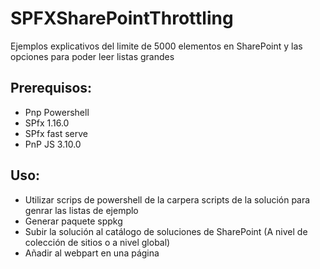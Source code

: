 # SPFXSharePointThrottling

Ejemplos explicativos del limite de 5000 elementos en SharePoint y las opciones para poder leer listas grandes

## Prerequisos:

- Pnp Powershell
- SPfx 1.16.0
- SPfx fast serve
- PnP JS 3.10.0

## Uso:

- Utilizar scrips de powershell de la carpera scripts de la solución para genrar las listas de ejemplo
- Generar paquete sppkg
- Subir la solución al catálogo de soluciones de SharePoint (A nivel de colección de sitios o a nivel global)
- Añadir al webpart en una página


